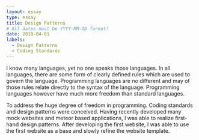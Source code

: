 ```yaml
---
layout: essay
type: essay
title: Design Patterns
# All dates must be YYYY-MM-DD format!
date: 2018-04-01
labels: 
  - Design Patterns
  - Coding Standards
---
```


I know many languages, yet no one speaks those languages. In all languages, there are some form of clearly defined rules which are used to govern the language. Programming languages are no different and may of those rules relate directly to the syntax of the language. Programming languages however have much more freedom than standard languages.

To address the huge degree of freedom in programming. Coding standards and design patterns were conceived. Having recently developed many mock websites and meteor based applications, I was able to realize first-hand design patterns. After developing the first website, I was able to use the first website as a base and slowly refine the website template.
